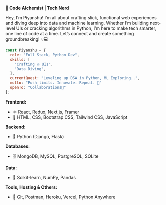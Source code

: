**👾 Code Alchemist | Tech Nerd**

Hey, I’m Piyanshu! I’m all about crafting slick, functional web experiences and diving deep into data and machine learning. Whether I’m building next-level UIs or cracking algorithms in Python, I’m here to make tech smarter, one line of code at a time. Let’s connect and create something groundbreaking! 💡💻

```js
const Piyanshu = {
  role: "Full Stack, Python Dev",
  skills: [
    "Crafting 🔥 UIs",
    "Data Diving",
  ],
  currentQuest: "Leveling up DSA in Python, ML Exploring..",
  motto: "Push limits. Innovate. Repeat. 🚀"
  openTo: "Collaborations🤝"
};
```

**Frontend:**
- ⚛️ React, Redux, Next.js, Framer
- 🎨 HTML, CSS, Bootstrap CSS, Tailwind CSS, JavaScript

**Backend:**
- 🐍 Python (Django, Flask)

**Databases:**
- 🗄️ MongoDB, MySQL, PostgreSQL, SQLite

**Data:**
- 🤖 Scikit-learn, NumPy, Pandas

**Tools, Hosting & Others:**
- 🔧 Git, Postman, Heroku, Vercel, Python Anywhere




